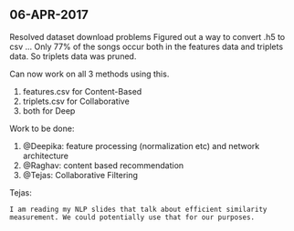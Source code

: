 **06-APR-2017**
--
Resolved dataset download problems
Figured out a way to convert .h5 to csv ...
Only 77% of the songs occur both in the features data and triplets data.
So triplets data was pruned.

Can now work on all 3 methods using this.
1. features.csv for Content-Based
2. triplets.csv for Collaborative
3. both for Deep

Work to be done:
1. @Deepika: feature processing (normalization etc) and network architecture
2. @Raghav: content based recommendation
3. @Tejas: Collaborative Filtering

Tejas: 
```
I am reading my NLP slides that talk about efficient similarity measurement. We could potentially use that for our purposes.
```
